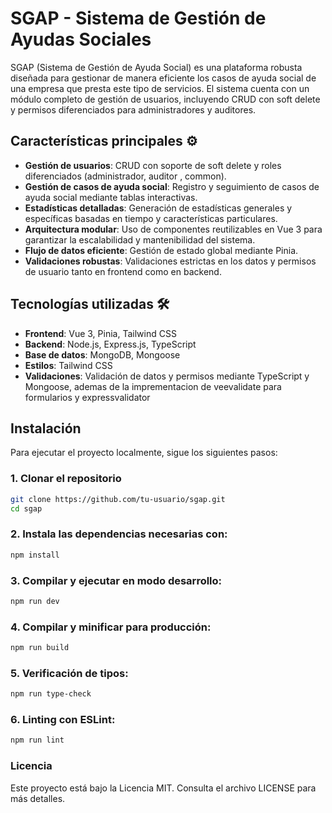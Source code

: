 # SGAP - Sistema de Gestión de Ayudas Sociales

SGAP (Sistema de Gestión de Ayuda Social) es una plataforma robusta diseñada para gestionar de manera eficiente los casos de ayuda social de una empresa que presta este tipo de servicios. El sistema cuenta con un módulo completo de gestión de usuarios, incluyendo CRUD con soft delete y permisos diferenciados para administradores y auditores.

## Características principales ⚙

- **Gestión de usuarios**: CRUD con soporte de soft delete y roles diferenciados (administrador, auditor , common).
- **Gestión de casos de ayuda social**: Registro y seguimiento de casos de ayuda social mediante tablas interactivas.
- **Estadísticas detalladas**: Generación de estadísticas generales y específicas basadas en tiempo y características particulares.
- **Arquitectura modular**: Uso de componentes reutilizables en Vue 3 para garantizar la escalabilidad y mantenibilidad del sistema.
- **Flujo de datos eficiente**: Gestión de estado global mediante Pinia.
- **Validaciones robustas**: Validaciones estrictas en los datos y permisos de usuario tanto en frontend como en backend.

## Tecnologías utilizadas 🛠️

- **Frontend**: Vue 3, Pinia, Tailwind CSS
- **Backend**: Node.js, Express.js, TypeScript
- **Base de datos**: MongoDB, Mongoose
- **Estilos**: Tailwind CSS
- **Validaciones**: Validación de datos y permisos mediante TypeScript y Mongoose, ademas de la imprementacion de veevalidate para formularios y expressvalidator

## Instalación

Para ejecutar el proyecto localmente, sigue los siguientes pasos:

### 1. Clonar el repositorio

```bash
git clone https://github.com/tu-usuario/sgap.git
cd sgap
```
### 2. Instala las dependencias necesarias con:
```bash
npm install
```
### 3. Compilar y ejecutar en modo desarrollo:
```bash
npm run dev
```
### 4. Compilar y minificar para producción:
```bash
npm run build
```
### 5. Verificación de tipos:
```bash
npm run type-check
```
### 6. Linting con ESLint:
```bash
npm run lint
```

### Licencia
Este proyecto está bajo la Licencia MIT. Consulta el archivo LICENSE para más detalles.
